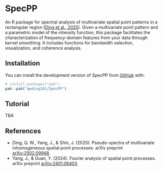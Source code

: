 
<!-- README.md is generated from README.Rmd. Please edit that file -->

# SpecPP

<!-- badges: start -->
<!-- badges: end -->

An R package for spectral analysis of multivariate spatial point
patterns in a rectangular region ([Ding et al.,
2025](https://arxiv.org/abs/2502.09948)). Given a multivariate point
pattern and a parametric model of the intensity function, this package
facilitates the characterization of frequency-domain features from your
data through kernel smoothing. It includes functions for bandwidth
selection, visualization, and coherence analysis.

## Installation

You can install the development version of SpecPP from
[GitHub](https://github.com/) with:

``` r
# install.packages("pak")
pak::pak("qwding101/SpecPP")
```

## Tutorial

TBA

## References

- Ding, Q. W., Yang, J., & Shin, J. (2025). Pseudo-spectra of
  multivariate inhomogeneous spatial point processes. arXiv preprint
  [arXiv:2502.09948](https://arxiv.org/abs/2502.09948).
- Yang, J., & Guan, Y. (2024). Fourier analysis of spatial point
  processes. arXiv preprint
  [arXiv:2401.06403](https://arxiv.org/abs/2401.06403).

<!-- You'll still need to render `README.Rmd` regularly, to keep `README.md` up-to-date. `devtools::build_readme()` is handy for this. In that case, don't forget to commit and push the resulting figure files, so they display on GitHub and CRAN. -->
